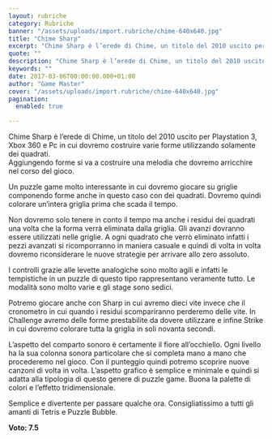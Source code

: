 ```yaml
---
layout: rubriche
category: Rubriche
banner: "/assets/uploads/import.rubriche/chime-640x640.jpg"
title: "Chime Sharp"
excerpt: "Chime Sharp è l’erede di Chime, un titolo del 2010 uscito per Playstation 3, Xbox 360 e Pc in cui dovremo costruire varie forme utilizzando solamente dei quadrati. Aggiungendo forme si va a costruire una melodia che dovremo arricchire nel corso del gioco. Un puzzle game molto interessante in cui dovremo giocare su griglie componendo [&hellip"
quote: ""
description: "Chime Sharp è l’erede di Chime, un titolo del 2010 uscito per Playstation 3, Xbox 360 e Pc in cui dovremo costruire varie forme utilizzando solamente dei quadrati. Aggiungendo forme si va a costruire una melodia che dovremo arricchire nel corso del gioco. Un puzzle game molto interessante in cui dovremo giocare su griglie componendo [&hellip"
keywords: ""
date: 2017-03-06T00:00:00.000+01:00
author: "Game Master"
cover: "/assets/uploads/import.rubriche/chime-640x640.jpg"
pagination:
  enabled: true

---
```


Chime Sharp è l’erede di Chime, un titolo del 2010 uscito per Playstation 3, Xbox 360 e Pc in cui dovremo costruire varie forme utilizzando solamente dei quadrati.  
Aggiungendo forme si va a costruire una melodia che dovremo arricchire nel corso del gioco.

Un puzzle game molto interessante in cui dovremo giocare su griglie componendo forme anche in questo caso con dei quadrati. Dovremo quindi colorare un’intera griglia prima che scada il tempo.

Non dovremo solo tenere in conto il tempo ma anche i residui dei quadrati una volta che la forma verrà eliminata dalla griglia. Gli avanzi dovranno essere utilizzati nelle griglie. A ogni quadrato che verrò eliminato infatti i pezzi avanzati si ricomporranno in maniera casuale e quindi di volta in volta dovremo riconsiderare le nuove strategie per arrivare allo zero assoluto.

I controlli grazie alle levette analogiche sono molto agili e infatti le tempistiche in un puzzle di questo tipo rappresentano veramente tutto. Le modalità sono molto varie e gli stage sono sedici.

Potremo giocare anche con Sharp in cui avremo dieci vite invece che il cronometro in cui quando i residui scompariranno perderemo delle vite. In Challenge avremo delle forme prestabilite da dovere utilizzare e infine Strike in cui dovremo colorare tutta la griglia in soli novanta secondi.

L’aspetto del comparto sonoro è certamente il fiore all’occhiello. Ogni livello ha la sua colonna sonora particolare che si completa mano a mano che procederemo nel gioco. Con il punteggio quindi potremo scoprire nuove canzoni di volta in volta. L’aspetto grafico è semplice e minimale e quindi si adatta alla tipologia di questo genere di puzzle game. Buona la palette di colori e l’effetto tridimensionale.

Semplice e divertente per passare qualche ora. Consigliatissimo a tutti gli amanti di Tetris e Puzzle Bubble.

**Voto: 7.5**